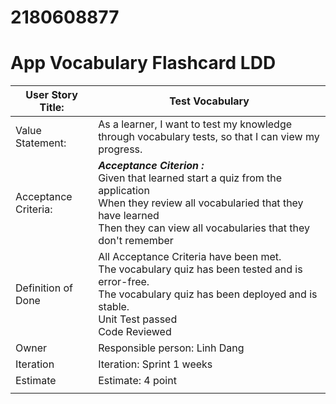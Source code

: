 # 2180608877

# App Vocabulary Flashcard LDD

| User Story Title:    | Test Vocabulary                                                                                                                                                                                                           |
| -------------------- | ------------------------------------------------------------------------------------------------------------------------------------------------------------------------------------------------------------------------- |
| Value Statement:     | As a learner, I want to test my knowledge through vocabulary tests, so that I can view my progress.                                                                                                                       |
| Acceptance Criteria: | **_Acceptance Citerion :_** <br> Given that learned start a quiz from the application <br> When they review all vocabularied that they have learned <br> Then they can view all vocabularies that they don't remember<br> |
| Definition of Done   | All Acceptance Criteria have been met. <br> The vocabulary quiz has been tested and is error-free.<br> The vocabulary quiz has been deployed and is stable.<br> Unit Test passed <br>Code Reviewed                        |
| Owner                | Responsible person: Linh Dang                                                                                                                                                                                             |
| Iteration            | Iteration: Sprint 1 weeks                                                                                                                                                                                                 |
| Estimate             | Estimate: 4 point                                                                                                                                                                                                         |
|                      |
